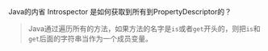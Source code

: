 Java的内省 Introspector 是如何获取到所有到PropertyDescriptor的？

> Java通过遍历所有的方法，如果方法的名字是`is`或者`get`开头的，则把`is`和`get`后面的字符串当作为一个成员变量。